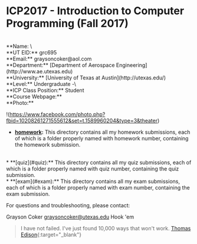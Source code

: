 # ICP2017 - Introduction to Computer Programming (Fall 2017)
<br>
**Name: \<Grayson Coker>
<br>
**UT EID:** grc695
<br>
**Email:** graysoncoker@aol.com
<br>
**Department:** [Department of Aerospace Engineering](http://www.ae.utexas.edu)
<br>
**University:** [University of Texas at Austin](http://utexas.edu/)
<br>
**Level:** Undergraduate -\<Sophomore(2nd year)>
<br>
**ICP Class Position:** Student
<br>
**Course Webpage:** <http://www.shahmoradi.org/ICP2017F/>
<br>
**Photo:**

!(https://www.facebook.com/photo.php?fbid=10208261271555612&set=t.1589960204&type=3&theater)

* **[homework](#homework):** 
This directory contains all my homework submissions, each of which is a folder properly named with homework number, containing the homework submission.
<br>
* **[quiz](#quiz):** 
This directory contains all my quiz submissions, each of which is a folder properly named with quiz number, containing the quiz submission.
<br>
* **[exam](#exam):** 
This directory contains all my exam submissions, each of which is a folder properly named with exam number, containing the exam submission.
<br>

For questions and troubleshooting, please contact:

Grayson Coker
graysoncoker@utexas.edu
Hook 'em

>I have not failed. I've just found 10,000 ways that won't work.
>[Thomas Edison](https://en.wikipedia.org/wiki/Thomas_Edison){:target="_blank"}
